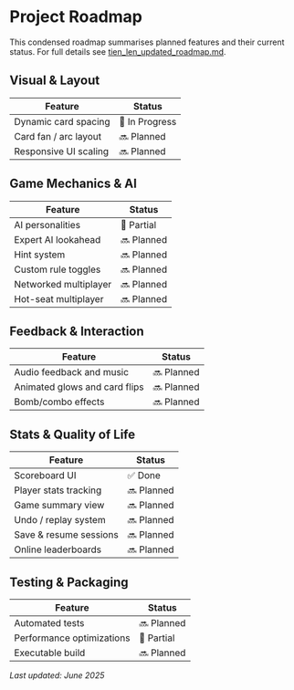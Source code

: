 # Project Roadmap

This condensed roadmap summarises planned features and their current status. For full details see [tien_len_updated_roadmap.md](tien_len_updated_roadmap.md).

## Visual & Layout

| Feature | Status |
| --- | --- |
| Dynamic card spacing | 🔄 In Progress |
| Card fan / arc layout | 🔜 Planned |
| Responsive UI scaling | 🔜 Planned |

## Game Mechanics & AI

| Feature | Status |
| --- | --- |
| AI personalities | 🔄 Partial |
| Expert AI lookahead | 🔜 Planned |
| Hint system | 🔜 Planned |
| Custom rule toggles | 🔜 Planned |
| Networked multiplayer | 🔜 Planned |
| Hot-seat multiplayer | 🔜 Planned |

## Feedback & Interaction

| Feature | Status |
| --- | --- |
| Audio feedback and music | 🔜 Planned |
| Animated glows and card flips | 🔜 Planned |
| Bomb/combo effects | 🔜 Planned |

## Stats & Quality of Life

| Feature | Status |
| --- | --- |
| Scoreboard UI | ✅ Done |
| Player stats tracking | 🔜 Planned |
| Game summary view | 🔜 Planned |
| Undo / replay system | 🔜 Planned |
| Save & resume sessions | 🔜 Planned |
| Online leaderboards | 🔜 Planned |

## Testing & Packaging

| Feature | Status |
| --- | --- |
| Automated tests | 🔜 Planned |
| Performance optimizations | 🔄 Partial |
| Executable build | 🔜 Planned |

_Last updated: June 2025_

